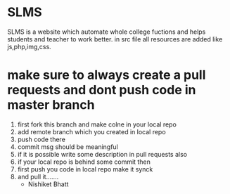 # SLMS
SLMS is a website which automate whole college fuctions and helps students and teacher to work better.
in src file all resources are added like js,php,img,css.
# make sure to always create a pull requests and dont push code in master branch
1. first fork this branch and make colne in your local repo
2. add remote branch which you created in local repo
3. push code there
4. commit msg should be meaningful
5. if it is possible write some description in pull requests also
6. if your local repo is behind some commit then
7. first push you code in local repo make it synck
8. and pull it.......
   - Nishiket Bhatt
